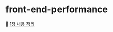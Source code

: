 # front-end-performance

🔗 [1장 내용 정리](https://github.com/oxxun21/front-end-performance/blob/main/lecture-1/summary.md)
